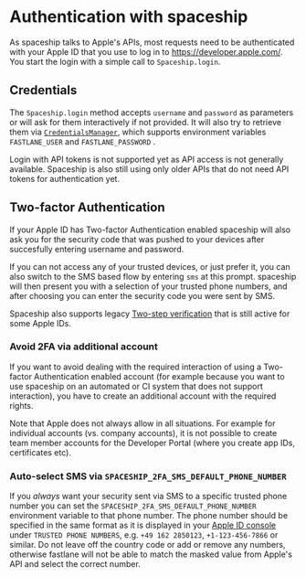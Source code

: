 # Authentication with spaceship

As spaceship talks to Apple's APIs, most requests need to be authenticated with your Apple ID that you use to log in to https://developer.apple.com/. You start the login with a simple call to `Spaceship.login`.

## Credentials

The `Spaceship.login` method accepts `username` and `password` as parameters or will ask for them interactively if not provided. It will also try to retrieve them via [`CredentialsManager`](https://github.com/fastlane/fastlane/tree/master/credentials_manager), which supports environment variables `FASTLANE_USER` and `FASTLANE_PASSWORD` .

Login with API tokens is not supported yet as API access is not generally available. Spaceship is also still using only older APIs that do not need API tokens for authentication yet.

## Two-factor Authentication

If your Apple ID has Two-factor Authentication enabled spaceship will also ask you for the security code that was pushed to your devices after succesfully entering username and password.

If you can not access any of your trusted devices, or just prefer it, you can also switch to the SMS based flow by entering `sms` at this prompt. spaceship will then present you with a selection of your trusted phone numbers, and after choosing you can enter the security code you were sent by SMS.

Spaceship also supports legacy [Two-step verification](https://support.apple.com/en-us/HT204152) that is still active for some Apple IDs.

### Avoid 2FA via additional account

If you want to avoid dealing with the required interaction of using a Two-factor Authentication enabled account (for example because you want to use spaceship on an automated or CI system that does not support interaction), you have to create an additional account with the required rights.

Note that Apple does not always allow in all situations. For example for individual accounts (vs. company accounts), it is not possible to create team member accounts for the Developer Portal (where you create app IDs, certificates etc).

### Auto-select SMS via `SPACESHIP_2FA_SMS_DEFAULT_PHONE_NUMBER`

If you _always_ want your security sent via SMS to a specific trusted phone number you can set the `SPACESHIP_2FA_SMS_DEFAULT_PHONE_NUMBER` environment variable to that phone number. The phone number should be specified in the same format as it is displayed in your [Apple ID console](https://appleid.apple.com/) under `TRUSTED PHONE NUMBERS`, e.g. `+49 162 2850123`, `+1-123-456-7866` or similar. Do not leave off the country code or add or remove any numbers, otherwise fastlane will not be able to match the masked value from Apple's API and select the correct number.


